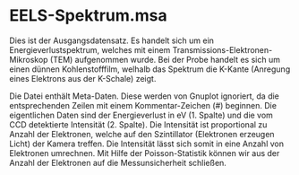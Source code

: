 # EELS-Spektrum.msa

Dies ist der Ausgangsdatensatz. Es handelt sich um ein Energieverlustspektrum, welches mit einem Transmissions-Elektronen-Mikroskop (TEM) aufgenommen wurde. Bei der Probe handelt es sich um einen dünnen Kohlenstofffilm, welhalb das Spektrum die K-Kante (Anregung eines Elektrons aus der K-Schale) zeigt.

Die Datei enthält Meta-Daten. Diese werden von Gnuplot ignoriert, da die entsprechenden Zeilen mit einem Kommentar-Zeichen (#) beginnen. Die eigentlichen Daten sind der Energieverlust in eV (1. Spalte) und die vom CCD detektierte Intensität (2. Spalte). Die Intensität ist proportional zu Anzahl der Elektronen, welche auf den Szintillator (Elektronen erzeugen Licht) der Kamera treffen. Die Intensität lässt sich somit in eine Anzahl von Elektronen umrechnen. Mit Hilfe der Poisson-Statistik können wir aus der Anzahl der Elektronen auf die Messunsicherheit schließen.
